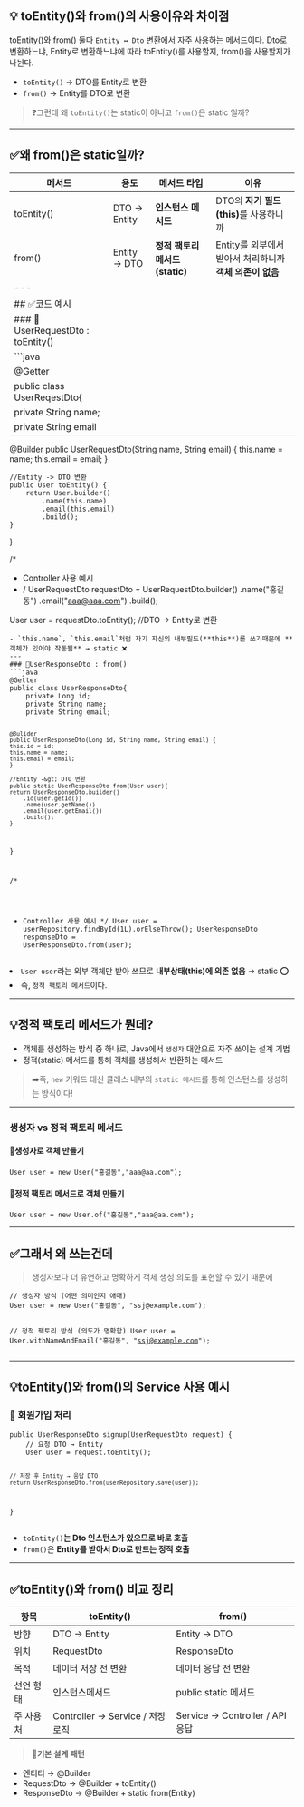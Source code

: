 <h2 id="💡-toentity와-from의-사용이유와-차이점">💡 toEntity()와 from()의 사용이유와 차이점</h2>
<p>toEntity()와 from() 둘다 <code>Entity ↔ Dto</code> 변환에서 자주 사용하는 메서드이다.
Dto로 변환하느냐, Entity로 변환하느냐에 따라 toEntity()를 사용할지, from()을 사용할지가 나뉜다.</p>
<ul>
<li><code>toEntity()</code>  → DTO를 Entity로 변환</li>
<li><code>from()</code> → Entity를 DTO로 변환</li>
</ul>
<blockquote>
<p>❓그런데 왜 <code>toEntity()</code>는 static이 아니고 <code>from()</code>은 static 일까?</p>
</blockquote>
<hr />
<h2 id="✅왜-from은-static일까">✅왜 from()은 static일까?</h2>
<table>
<thead>
<tr>
<th>메서드</th>
<th>용도</th>
<th>메서드 타입</th>
<th>이유</th>
</tr>
</thead>
<tbody><tr>
<td>toEntity()</td>
<td>DTO → Entity</td>
<td><strong>인스턴스 메서드</strong></td>
<td>DTO의 <strong>자기 필드(this)</strong>를 사용하니까</td>
</tr>
<tr>
<td>from()</td>
<td>Entity → DTO</td>
<td><strong>정적 팩토리 메서드(static)</strong></td>
<td>Entity를 외부에서 받아서 처리하니까 <strong>객체 의존이 없음</strong></td>
</tr>
<tr>
<td>---</td>
<td></td>
<td></td>
<td></td>
</tr>
<tr>
<td>## ✅코드 예시</td>
<td></td>
<td></td>
<td></td>
</tr>
<tr>
<td>### 📌UserRequestDto : toEntity()</td>
<td></td>
<td></td>
<td></td>
</tr>
<tr>
<td>```java</td>
<td></td>
<td></td>
<td></td>
</tr>
<tr>
<td>@Getter</td>
<td></td>
<td></td>
<td></td>
</tr>
<tr>
<td>public class UserReqestDto{</td>
<td></td>
<td></td>
<td></td>
</tr>
<tr>
<td>private String name;</td>
<td></td>
<td></td>
<td></td>
</tr>
<tr>
<td>private String email</td>
<td></td>
<td></td>
<td></td>
</tr>
</tbody></table>
<p>   @Builder
    public UserRequestDto(String name, String email) {
        this.name = name;
        this.email = email;
    }</p>
<pre><code>//Entity -&gt; DTO 변환
public User toEntity() {
    return User.builder()
        .name(this.name)
        .email(this.email)
        .build();
}</code></pre><p>}</p>
<p>/*</p>
<ul>
<li>Controller 사용 예시</li>
<li>/
UserRequestDto requestDto = UserRequestDto.builder()
   .name(&quot;홍길동&quot;)
   .email(&quot;<a href="mailto:aaa@aaa.com">aaa@aaa.com</a>&quot;)
   .build();</li>
</ul>
<p>User user = requestDto.toEntity();    //DTO -&gt; Entity로 변환</p>
<pre><code>- `this.name`, `this.email`처럼 자기 자신의 내부필드(**this**)를 쓰기때문에 **객체가 있어야 작동됨** → static ❌
---
### 📌UserResponseDto : from()
```java
@Getter
public class UserResponseDto{
    private Long id;
    private String name;
    private String email;

    @Bulider
    public UserResponseDto(Long id, String name, String email) {
    this.id = id;
    this.name = name;
    this.email = email;
    }

    //Entity -&gt; DTO 변환
    public static UserResponseDto from(User user){
    return UserResponseDto.builder()
        .id(user.getId())
        .name(user.getName())
        .email(user.getEmail())
        .build();
    }
}

/*
* Controller 사용 예시
*/
User user = userRepository.findById(1L).orElseThrow();
UserResponseDto responseDto = UserResponseDto.from(user);</code></pre><ul>
<li><code>User user</code>라는 외부 객체만 받아 쓰므로 <strong>내부상태(this)에 의존 없음</strong> → static ⭕</li>
<li>즉, <code>정적 팩토리 메서드</code>이다.</li>
</ul>
<hr />
<h2 id="💡정적-팩토리-메서드가-뭔데">💡정적 팩토리 메서드가 뭔데?</h2>
<ul>
<li>객체를 생성하는 방식 중 하나로, Java에서 <code>생성자</code> 대안으로 자주 쓰이는 설계 기법</li>
<li>정적(static) 메서드를 통해 객체를 생성해서 반환하는 메서드</li>
</ul>
<blockquote>
<p>➡️즉, <code>new</code> 키워드 대신 클래스 내부의 <code>static 메서드</code>를 통해 인스턴스를 생성하는 방식이다!</p>
</blockquote>
<hr />
<h3 id="생성자-vs-정적-팩토리-메서드">생성자 vs 정적 팩토리 메서드</h3>
<h4 id="📌생성자로-객체-만들기">📌생성자로 객체 만들기</h4>
<pre><code class="language-java">User user = new User(&quot;홍길동&quot;,&quot;aaa@aa.com&quot;);</code></pre>
<h4 id="📌정적-팩토리-메서드로-객체-만들기">📌정적 팩토리 메서드로 객체 만들기</h4>
<pre><code class="language-java">User user = new User.of(&quot;홍길동&quot;,&quot;aaa@aa.com&quot;);</code></pre>
<hr />
<h2 id="✅그래서-왜-쓰는건데">✅그래서 왜 쓰는건데</h2>
<blockquote>
<p>생성자보다 더 유연하고 명확하게 객체 생성 의도를 표현할 수 있기 때문에</p>
</blockquote>
<pre><code class="language-java">// 생성자 방식 (어떤 의미인지 애매)
User user = new User(&quot;홍길동&quot;, &quot;ssj@example.com&quot;);

// 정적 팩토리 방식 (의도가 명확함)
User user = User.withNameAndEmail(&quot;홍길동&quot;, &quot;ssj@example.com&quot;);
</code></pre>
<hr />
<h2 id="💡toentity와-from의-service-사용-예시">💡toEntity()와 from()의 Service 사용 예시</h2>
<h3 id="📌-회원가입-처리">📌 회원가입 처리</h3>
<pre><code class="language-java">public UserResponseDto signup(UserRequestDto request) {
    // 요청 DTO → Entity 
    User user = request.toEntity();

    // 저장 후 Entity → 응답 DTO 
    return UserResponseDto.from(userRepository.save(user));
}</code></pre>
<ul>
<li><code>toEntity()</code><strong>는 Dto 인스턴스가 있으므로 바로 호출</strong></li>
<li><code>from()</code>은 <strong>Entity를 받아서 Dto로 만드는 정적 호출</strong></li>
</ul>
<hr />
<h2 id="✅toentity와-from-비교-정리">✅toEntity()와 from() 비교 정리</h2>
<table>
<thead>
<tr>
<th>항목</th>
<th>toEntity()</th>
<th>from()</th>
</tr>
</thead>
<tbody><tr>
<td>방향</td>
<td>DTO → Entity</td>
<td>Entity → DTO</td>
</tr>
<tr>
<td>위치</td>
<td>RequestDto</td>
<td>ResponseDto</td>
</tr>
<tr>
<td>목적</td>
<td>데이터 저장 전 변환</td>
<td>데이터 응답 전 변환</td>
</tr>
<tr>
<td>선언 형태</td>
<td>인스턴스메서드</td>
<td>public static 메서드</td>
</tr>
<tr>
<td>주 사용처</td>
<td>Controller → Service / 저장 로직</td>
<td>Service → Controller / API 응답</td>
</tr>
</tbody></table>
<blockquote>
<p>📌<strong>기본 설계 패턴</strong></p>
</blockquote>
<ul>
<li>엔티티 → @Builder</li>
<li>RequestDto → @Builder + toEntity()</li>
<li>ResponseDto → @Builder + static from(Entity)</li>
</ul>